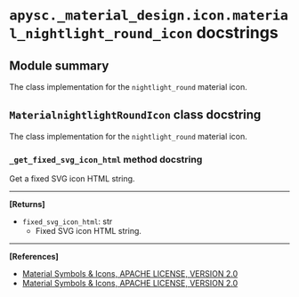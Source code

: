 # `apysc._material_design.icon.material_nightlight_round_icon` docstrings

## Module summary

The class implementation for the `nightlight_round` material icon.

## `MaterialnightlightRoundIcon` class docstring

The class implementation for the `nightlight_round` material icon.

### `_get_fixed_svg_icon_html` method docstring

Get a fixed SVG icon HTML string.<hr>

**[Returns]**

- `fixed_svg_icon_html`: str
  - Fixed SVG icon HTML string.

<hr>

**[References]**

- [Material Symbols & Icons, APACHE LICENSE, VERSION 2.0](https://fonts.google.com/icons?icon.size=24&icon.color=%23e8eaed)
- [Material Symbols & Icons, APACHE LICENSE, VERSION 2.0](https://www.apache.org/licenses/LICENSE-2.0.html)